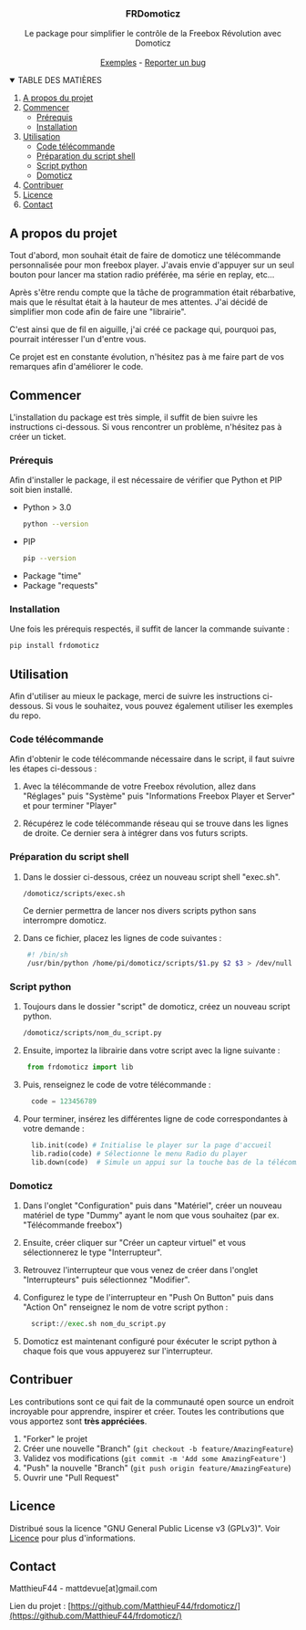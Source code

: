 <p align="center">
  <h3 align="center">FRDomoticz</h3>

  <p align="center">
    Le package pour simplifier le contrôle de la Freebox Révolution avec Domoticz
    <br />
    <br />
    <a href="hhttps://github.com/MatthieuF44/frdomoticz">Exemples</a>
    -
    <a href="https://github.com/MatthieuF44/frdomoticz/issues">Reporter un bug</a>
  </p>
</p>

<details open="open">
  <summary>TABLE DES MATIÈRES</summary>
  <ol>
    <li>
      <a href="#a-propos-du-projet">A propos du projet</a>
    </li>
    <li>
      <a href="#commencer">Commencer</a>
      <ul>
        <li><a href="#prérequis">Prérequis</a></li>
        <li><a href="#installation">Installation</a></li>
      </ul>
    </li>
    <li>
        <a href="#utilisation">Utilisation</a>
        <ul>
            <li><a href="#code-télécommande">Code télécommande</a></li>
            <li><a href="#préparation-du-script-shell">Préparation du script shell</a></li>
            <li><a href="#script-python">Script python</a></li>
            <li><a href="#domoticz">Domoticz</a></li>
      </ul>
    </li>
    <li><a href="#contribuer">Contribuer</a></li>
    <li><a href="#licence">Licence</a></li>
    <li><a href="#contact">Contact</a></li>
  </ol>
</details>

## A propos du projet

Tout d'abord, mon souhait était de faire de domoticz une télécommande personnalisée pour mon freebox player. J'avais envie d'appuyer sur un seul bouton pour lancer ma station radio préférée, ma série en replay, etc...

Après s'être rendu compte que la tâche de programmation était rébarbative, mais que le résultat était à la hauteur de mes attentes. J'ai décidé de simplifier mon code afin de faire une "librairie".

C'est ainsi que de fil en aiguille, j'ai créé ce package qui, pourquoi pas, pourrait intéresser l'un d'entre vous.

Ce projet est en constante évolution, n'hésitez pas à me faire part de vos remarques afin d'améliorer le code.

## Commencer

L'installation du package est très simple, il suffit de bien suivre les instructions ci-dessous. Si vous rencontrer un problème, n'hésitez pas à créer un ticket.

### Prérequis

Afin d'installer le package, il est nécessaire de vérifier que Python et PIP soit bien installé.
* Python > 3.0
  ```sh
  python --version
  ```
* PIP
  ```sh
  pip --version
  ```
* Package "time"
* Package "requests"

### Installation

Une fois les prérequis respectés, il suffit de lancer la commande suivante :
  ```sh
  pip install frdomoticz
  ```

## Utilisation

Afin d'utiliser au mieux le package, merci de suivre les instructions ci-dessous. Si vous le souhaitez, vous pouvez également utiliser les exemples du repo.

### Code télécommande

Afin d'obtenir le code télécommande nécessaire dans le script, il faut suivre les étapes ci-dessous :

1. Avec la télécommande de votre Freebox révolution, allez dans "Réglages" puis "Système" puis "Informations Freebox Player et Server" et pour terminer "Player"

2. Récupérez le code télécommande réseau qui se trouve dans les lignes de droite. Ce dernier sera à intégrer dans vos futurs scripts.

### Préparation du script shell

1. Dans le dossier ci-dessous, créez un nouveau script shell "exec.sh".
   ```sh
   /domoticz/scripts/exec.sh
   ```
   Ce dernier permettra de lancer nos divers scripts python sans interrompre domoticz.

2. Dans ce fichier, placez les lignes de code suivantes :
   ```sh
    #! /bin/sh
    /usr/bin/python /home/pi/domoticz/scripts/$1.py $2 $3 > /dev/null 2>&1 &
   ```

### Script python

1. Toujours dans le dossier "script" de domoticz, créez un nouveau script python.
   ```sh
   /domoticz/scripts/nom_du_script.py
   ```
2. Ensuite, importez la librairie dans votre script avec la ligne suivante :
   ```Python
    from frdomoticz import lib
   ```
3. Puis, renseignez le code de votre télécommande :
   ```Python
     code = 123456789 
   ```
4. Pour terminer, insérez les différentes ligne de code correspondantes à votre demande :
   ```Python
     lib.init(code) # Initialise le player sur la page d'accueil
     lib.radio(code) # Sélectionne le menu Radio du player
     lib.down(code)  # Simule un appui sur la touche bas de la télécommande.
   ```

<!--  _Pour plus de renseignement, suivez la [documentation complète](https://example.com)_ -->

### Domoticz

1. Dans l'onglet "Configuration" puis dans "Matériel", créer un nouveau matériel de type "Dummy" ayant le nom que vous souhaitez (par ex. "Télécommande freebox")

2. Ensuite, créer cliquer sur "Créer un capteur virtuel" et vous sélectionnerez le type "Interrupteur".

3. Retrouvez l'interrupteur que vous venez de créer dans l'onglet "Interrupteurs" puis sélectionnez "Modifier".

4. Configurez le type de l'interrupteur en "Push On Button" puis dans "Action On" renseignez le nom de votre script python :

   ```Python
     script://exec.sh nom_du_script.py
   ```

5. Domoticz est maintenant configuré pour éxécuter le script python à chaque fois que vous appuyerez sur l'interrupteur.

## Contribuer

Les contributions sont ce qui fait de la communauté open source un endroit incroyable pour apprendre, inspirer et créer. Toutes les contributions que vous apportez sont **très appréciées**.

1. "Forker" le projet
2. Créer une nouvelle "Branch" (`git checkout -b feature/AmazingFeature`)
3. Validez vos modifications (`git commit -m 'Add some AmazingFeature'`)
4. "Push" la nouvelle "Branch" (`git push origin feature/AmazingFeature`)
5. Ouvrir une "Pull Request"

## Licence

Distribué sous la licence "GNU General Public License v3 (GPLv3)". Voir [Licence](https://github.com/MatthieuF44/frdomoticz/license) pour plus d'informations.

## Contact

MatthieuF44 - mattdevue[at]gmail.com

Lien du projet : [https://github.com/MatthieuF44/frdomoticz/](https://github.com/MatthieuF44/frdomoticz/)

<!-- MARKDOWN LINKS & IMAGES -->
<!-- https://www.markdownguide.org/basic-syntax/#reference-style-links -->
[contributors-shield]: https://img.shields.io/github/contributors/othneildrew/Best-README-Template.svg?style=for-the-badge
[contributors-url]: https://github.com/othneildrew/Best-README-Template/graphs/contributors
[forks-shield]: https://img.shields.io/github/forks/othneildrew/Best-README-Template.svg?style=for-the-badge
[forks-url]: https://github.com/othneildrew/Best-README-Template/network/members
[stars-shield]: https://img.shields.io/github/stars/othneildrew/Best-README-Template.svg?style=for-the-badge
[stars-url]: https://github.com/othneildrew/Best-README-Template/stargazers
[issues-shield]: https://img.shields.io/github/issues/othneildrew/Best-README-Template.svg?style=for-the-badge
[issues-url]: https://github.com/othneildrew/Best-README-Template/issues
[license-shield]: https://img.shields.io/github/license/othneildrew/Best-README-Template.svg?style=for-the-badge
[license-url]: https://github.com/othneildrew/Best-README-Template/blob/master/LICENSE.txt
[linkedin-shield]: https://img.shields.io/badge/-LinkedIn-black.svg?style=for-the-badge&logo=linkedin&colorB=555
[linkedin-url]: https://linkedin.com/in/othneildrew
[product-screenshot]: images/screenshot.png